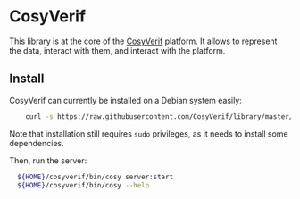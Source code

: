 CosyVerif
=========

This library is at the core of the [CosyVerif](http://cosyverif.org)
platform. It allows to represent the data, interact with them, and interact
with the platform.

Install
-------

CosyVerif can currently be installed on a Debian system easily:

````bash
    curl -s https://raw.githubusercontent.com/CosyVerif/library/master/bin/install | bash -s ${HOME}/cosyverif
````

Note that installation still requires `sudo` privileges, as it needs
to install some dependencies.

Then, run the server:

````bash
  ${HOME}/cosyverif/bin/cosy server:start
  ${HOME}/cosyverif/bin/cosy --help
````

